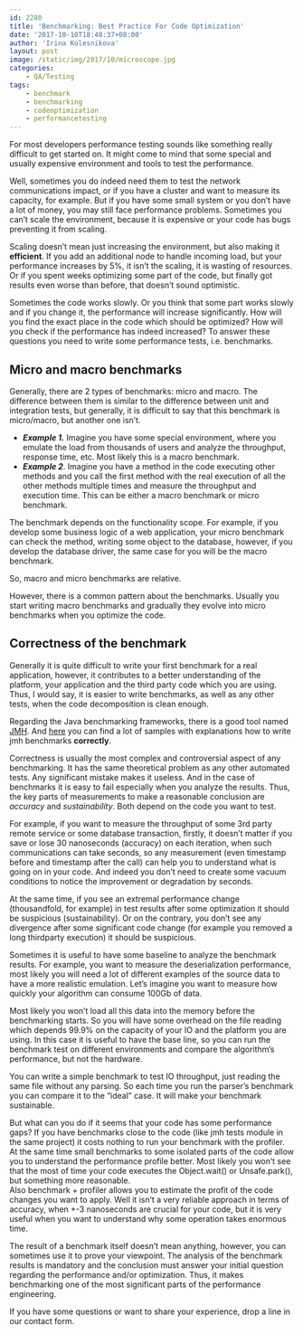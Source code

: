 ```yaml
---
id: 2280
title: 'Benchmarking: Best Practice For Code Optimization'
date: '2017-10-10T18:48:37+08:00'
author: 'Irina Kolesnikova'
layout: post
image: /static/img/2017/10/microscope.jpg
categories:
    - QA/Testing
tags:
    - benchmark
    - benchmarking
    - codeoptimization
    - performancetesting
---
```


For most developers performance testing sounds like something really difficult to get started on. It might come to mind that some special and usually expensive environment and tools to test the performance.

Well, sometimes you do indeed need them to test the network communications impact, or if you have a cluster and want to measure its capacity, for example. But if you have some small system or you don’t have a lot of money, you may still face performance problems. Sometimes you can’t scale the environment, because it is expensive or your code has bugs preventing it from scaling.  
  
Scaling doesn’t mean just increasing the environment, but also making it **efficient**. If you add an additional node to handle incoming load, but your performance increases by 5%, it isn’t the scaling, it is wasting of resources. Or if you spent weeks optimizing some part of the code, but finally got results even worse than before, that doesn’t sound optimistic.

Sometimes the code works slowly. Or you think that some part works slowly and if you change it, the performance will increase significantly. How will you find the exact place in the code which should be optimized? How will you check if the performance has indeed increased? To answer these questions you need to write some performance tests, i.e. benchmarks.

## Micro and macro benchmarks

Generally, there are 2 types of benchmarks: micro and macro. The difference between them is similar to the difference between unit and integration tests, but generally, it is difficult to say that this benchmark is micro/macro, but another one isn’t.

- ***Example 1.*** Imagine you have some special environment, where you emulate the load from thousands of users and analyze the throughput, response time, etc. Most likely this is a macro benchmark.
- ***Example 2***. Imagine you have a method in the code executing other methods and you call the first method with the real execution of all the other methods multiple times and measure the throughput and execution time. This can be either a macro benchmark or micro benchmark.

The benchmark depends on the functionality scope. For example, if you develop some business logic of a web application, your micro benchmark can check the method, writing some object to the database, however, if you develop the database driver, the same case for you will be the macro benchmark.

So, macro and micro benchmarks are relative.

However, there is a common pattern about the benchmarks. Usually you start writing macro benchmarks and gradually they evolve into micro benchmarks when you optimize the code.

## Correctness of the benchmark

Generally it is quite difficult to write your first benchmark for a real application, however, it contributes to a better understanding of the platform, your application and the third party code which you are using. Thus, I would say, it is easier to write benchmarks, as well as any other tests, when the code decomposition is clean enough.

Regarding the Java benchmarking frameworks, there is a good tool named [JMH](http://openjdk.java.net/projects/code-tools/jmh/). And [here](http://hg.openjdk.java.net/code-tools/jmh/file/tip/jmh-samples/src/main/java/org/openjdk/jmh/samples/) you can find a lot of samples with explanations how to write jmh benchmarks **correctly**.

Correctness is usually the most complex and controversial aspect of any benchmarking. It has the same theoretical problem as any other automated tests. Any significant mistake makes it useless. And in the case of benchmarks it is easy to fail especially when you analyze the results. Thus, the key parts of measurements to make a reasonable conclusion are *accuracy* and *sustainability*. Both depend on the code you want to test.

For example, if you want to measure the throughput of some 3rd party remote service or some database transaction, firstly, it doesn’t matter if you save or lose 30 nanoseconds (accuracy) on each iteration, when such communications can take seconds, so any measurement (even timestamp before and timestamp after the call) can help you to understand what is going on in your code. And indeed you don’t need to create some vacuum conditions to notice the improvement or degradation by seconds.

At the same time, if you see an extremal performance change (thousandfold, for example) in test results after some optimization it should be suspicious (sustainability). Or on the contrary, you don’t see any divergence after some significant code change (for example you removed a long thirdparty execution) it should be suspicious.

Sometimes it is useful to have some baseline to analyze the benchmark results. For example, you want to measure the deserialization performance, most likely you will need a lot of different examples of the source data to have a more realistic emulation. Let’s imagine you want to measure how quickly your algorithm can consume 100Gb of data.

Most likely you won’t load all this data into the memory before the benchmarking starts. So you will have some overhead on the file reading which depends 99.9% on the capacity of your IO and the platform you are using. In this case it is useful to have the base line, so you can run the benchmark test on different environments and compare the algorithm’s performance, but not the hardware.

You can write a simple benchmark to test IO throughput, just reading the same file without any parsing. So each time you run the parser’s benchmark you can compare it to the “ideal” case. It will make your benchmark sustainable.

But what can you do if it seems that your code has some performance gaps? If you have benchmarks close to the code (like jmh tests module in the same project) it costs nothing to run your benchmark with the profiler. At the same time small benchmarks to some isolated parts of the code allow you to understand the performance profile better. Most likely you won’t see that the most of time your code executes the Object.wait() or Unsafe.park(), but something more reasonable.  
Also benchmark + profiler allows you to estimate the profit of the code changes you want to apply. Well it isn’t a very reliable approach in terms of accuracy, when +-3 nanoseconds are crucial for your code, but it is very useful when you want to understand why some operation takes enormous time.

The result of a benchmark itself doesn’t mean anything, however, you can sometimes use it to prove your viewpoint. The analysis of the benchmark results is mandatory and the conclusion must answer your initial question regarding the performance and/or optimization. Thus, it makes benchmarking one of the most significant parts of the performance engineering.

If you have some questions or want to share your experience, drop a line in our contact form.